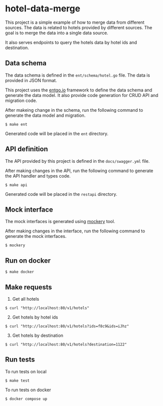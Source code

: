 # hotel-data-merge

This project is a simple example of how to merge data from different sources. The data is related to hotels provided by different sources. The goal is to merge the data into a single data source.

It also serves endpoints to query the hotels data by hotel ids and destination.

## Data schema

The data schema is defined in the `ent/schema/hotel.go` file. The data is provided in JSON format.

This project uses the [entgo.io](https://entgo.io/) framework to define the data schema and generate the data model. 
It also provide code generation for CRUD API and migration code.

After makeing change in the schema, run the following command to generate the data model and migration.

```
$ make ent
```

Generated code will be placed in the `ent` directory.

## API definition

The API provided by this project is defined in the `docs/swagger.yml` file.

After making changes in the API, run the following command to generate the API handler and types code.

```
$ make api
```

Generated code will be placed in the `restapi` directory.

## Mock interface

The mock interfaces is generated using [mockery](https://github.com/vektra/mockery) tool.

After making changes in the interface, run the following command to generate the mock interfaces.

```
$ mockery
```

## Run on docker

```
$ make docker
```

## Make requests

1. Get all hotels
```
$ curl "http://localhost:80/v1/hotels"
```

2. Get hotels by hotel ids
```
$ curl "http://localhost:80/v1/hotels?ids=f8c9&ids=iJhz"
```

3. Get hotels by destination
```
$ curl "http://localhost:80/v1/hotels?destination=1122"
```

## Run tests

To run tests on local
```
$ make test
```

To run tests on docker
```
$ docker compose up
```

